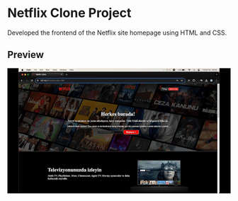 <h1>Netflix Clone Project</h1>

Developed the frontend of the Netflix site homepage using HTML and CSS.

<h2>Preview</h2>

![](ekran.gif)
